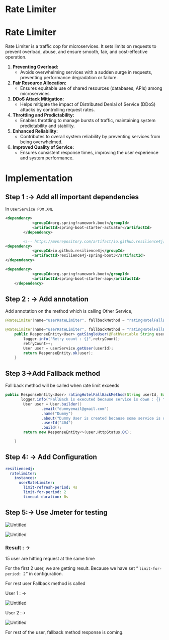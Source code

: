 # Rate Limiter

# Rate Limiter

Rate Limiter is a traffic cop for microservices. It sets limits on requests to prevent overload, abuse, and ensure smooth, fair, and cost-effective operation.

1. **Preventing Overload:**
    - Avoids overwhelming services with a sudden surge in requests, preventing performance degradation or failure.
2. **Fair Resource Allocation:**
    - Ensures equitable use of shared resources (databases, APIs) among microservices.
3. **DDoS Attack Mitigation:**
    - Helps mitigate the impact of Distributed Denial of Service (DDoS) attacks by controlling request rates.
4. **Throttling and Predictability:**
    - Enables throttling to manage bursts of traffic, maintaining system predictability and stability.
5. **Enhanced Reliability:**
    - Contributes to overall system reliability by preventing services from being overwhelmed.
6. **Improved Quality of Service:**
    - Ensures consistent response times, improving the user experience and system performance.

# Implementation

## Step 1 :→ Add all important dependencies

In `UserService POM.XML`

```xml
<dependency>
			<groupId>org.springframework.boot</groupId>
			<artifactId>spring-boot-starter-actuator</artifactId>
		</dependency>

		<!-- https://mvnrepository.com/artifact/io.github.resilience4j/resilience4j-spring-boot3 -->
<dependency>
			<groupId>io.github.resilience4j</groupId>
			<artifactId>resilience4j-spring-boot3</artifactId>
</dependency>

<dependency>
			<groupId>org.springframework.boot</groupId>
			<artifactId>spring-boot-starter-aop</artifactId>
	</dependency>
```

## Step 2 : → Add annotation

Add annotation on the method which is calling Other Service,

```java
@RateLimiter(name="userRateLimiter", fallbackMethod = "ratingHotelFallBackMethod")
```

```java
@RateLimiter(name="userRateLimiter", fallbackMethod = "ratingHotelFallBackMethod")
    public ResponseEntity<User> getSingleUser(@PathVariable String userId){
        logger.info("Retry count : {}",retryCount);
        retryCount++;
        User user = userService.getUser(userId);
        return ResponseEntity.ok(user);
    }
```

## Step 3→Add Fallback method

Fall back method will be called when rate limit exceeds

```java
public ResponseEntity<User> ratingHotelFallBackMethod(String userId, Exception ex){
       logger.info("FallBack is executed because service is down : {} ", ex.getMessage());
        User user = User.builder()
                .email("dummyemail@gmail.com")
                .name("Dummy")
                .about("Dummy User is created because some service is down")
                .userId("404")
                .build();
        return new ResponseEntity<>(user,HttpStatus.OK);

    }
```

## Step 4: → Add Configuration

```yaml
resilience4j:
  ratelimiter:
    instances:
      userRateLimiter:
        limit-refresh-period: 4s
        limit-for-period: 2
        timeout-duration: 0s
```

## Step 5:→ Use Jmeter for testing

![Untitled](https://prod-files-secure.s3.us-west-2.amazonaws.com/01bbf536-a533-419d-b567-d81390e807ad/2e90fa3b-a4b3-4730-889c-b35a7797bc7e/Untitled.png)

![Untitled](https://prod-files-secure.s3.us-west-2.amazonaws.com/01bbf536-a533-419d-b567-d81390e807ad/6f075b2e-0891-4294-bdb0-00e1749ee0c1/Untitled.png)

### Result : →

15 user are hitting request at the same time

For the first 2 user, we are getting result. Because we have set “ `limit-for-period: 2”`   in configuration.

For rest user Fallback method is called

User 1 : →

![Untitled](https://prod-files-secure.s3.us-west-2.amazonaws.com/01bbf536-a533-419d-b567-d81390e807ad/7daf4e15-4bd8-4e73-b23e-8a23fd3c3dfd/Untitled.png)

User 2 :→

![Untitled](https://prod-files-secure.s3.us-west-2.amazonaws.com/01bbf536-a533-419d-b567-d81390e807ad/56582230-d213-417e-a934-b05ef66b70aa/Untitled.png)

For rest of the user, fallback method response is coming.